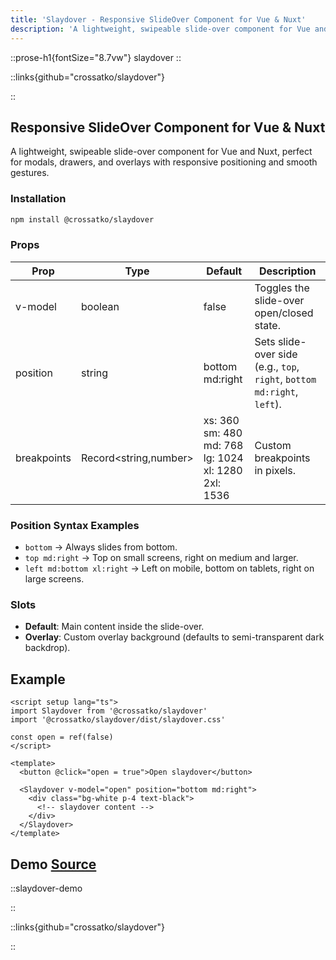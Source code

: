 ```yaml
---
title: 'Slaydover - Responsive SlideOver Component for Vue & Nuxt'
description: 'A lightweight, swipeable slide-over component for Vue and Nuxt, perfect for modals, drawers, and overlays with responsive positioning and smooth gestures.'
---
```


::prose-h1{fontSize="8.7vw"}
slaydover
::

::links{github="crossatko/slaydover"}

::

## Responsive SlideOver Component for Vue & Nuxt

A lightweight, swipeable slide-over component for Vue and Nuxt, perfect for modals, drawers, and overlays with responsive positioning and smooth gestures.

### Installation

```bash
npm install @crossatko/slaydover
```

### Props

| Prop        | Type                  | Default                                                                          | Description                                                                    |
| ----------- | --------------------- | -------------------------------------------------------------------------------- | ------------------------------------------------------------------------------ |
| v-model     | boolean               | false                                                                            | Toggles the slide-over open/closed state.                                      |
| position    | string                | bottom md:right                                                                  | Sets slide-over side <br /> (e.g., `top`, `right`, `bottom md:right`, `left`). |
| breakpoints | Record<string,number> | xs: 360<br />sm: 480<br /> md: 768<br /> lg: 1024<br /> xl: 1280<br /> 2xl: 1536 | Custom breakpoints in pixels.                                                  |

### Position Syntax Examples

- `bottom` → Always slides from bottom.
- `top md:right` → Top on small screens, right on medium and larger.
- `left md:bottom xl:right` → Left on mobile, bottom on tablets, right on large screens.

### Slots

- **Default**: Main content inside the slide-over.
- **Overlay**: Custom overlay background (defaults to semi-transparent dark backdrop).

## Example

```vue
<script setup lang="ts">
import Slaydover from '@crossatko/slaydover'
import '@crossatko/slaydover/dist/slaydover.css'

const open = ref(false)
</script>

<template>
  <button @click="open = true">Open slaydover</button>

  <Slaydover v-model="open" position="bottom md:right">
    <div class="bg-white p-4 text-black">
      <!-- slaydover content -->
    </div>
  </Slaydover>
</template>
```

<h2 id="demo"> 
  <span>Demo</span>
<a href="https://github.com/crossatko/crossatko.dev/blob/main/app/pages/slaydover-demo.vue" target="_blank" rel="noopener" class="ml-2 text-sm underline"> Source </a>
</h2>

::slaydover-demo

::

::links{github="crossatko/slaydover"}

::
